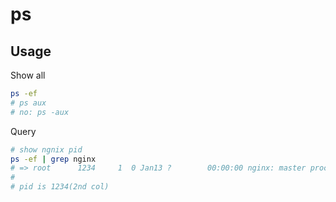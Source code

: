 # ps

## Usage

Show all

```sh
ps -ef
# ps aux
# no: ps -aux
```

Query

```sh
# show ngnix pid
ps -ef | grep nginx
# => root      1234     1  0 Jan13 ?        00:00:00 nginx: master process /usr/sbin/nginx -g daemon on; master_process on;
#
# pid is 1234(2nd col)
```
